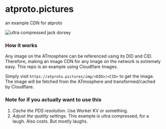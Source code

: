 # atproto.pictures

an example CDN for atproto

![ultra compressed jack dorsey](https://atproto.pictures/img/did:plc:bnqkww7bjxaacajzvu5gswdf/bafkreiep2raqkqferig6isc3wq6ipoubjfi2wrwl4gm2nqurxfe2tvy3tm)

### How it works

Any image on the ATmosphere can be referenced using its DID and CID. Therefore, making an image CDN for any image on the network is extremely easy. This repo is an example using Cloudflare Images.

Simply visit `https://atproto.pictures/img/<DID>/<CID>` to get the image. The image will be fetched from the ATmosphere and transformed/cached by Cloudflare.

### Note for if you actually want to use this

1. _Cache the PDS resolution_. Use Worker KV or something.
2. _Adjust the quality settings_. This example is ultra compressed, for a laugh. Also costs. But mostly laughs.
